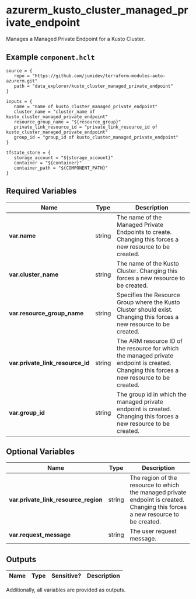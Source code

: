 # azurerm_kusto_cluster_managed_private_endpoint

Manages a Managed Private Endpoint for a Kusto Cluster.

## Example `component.hclt`

```hcl
source = {
   repo = "https://github.com/jumidev/terraform-modules-auto-azurerm.git" 
   path = "data_explorer/kusto_cluster_managed_private_endpoint" 
}

inputs = {
   name = "name of kusto_cluster_managed_private_endpoint" 
   cluster_name = "cluster_name of kusto_cluster_managed_private_endpoint" 
   resource_group_name = "${resource_group}" 
   private_link_resource_id = "private_link_resource_id of kusto_cluster_managed_private_endpoint" 
   group_id = "group_id of kusto_cluster_managed_private_endpoint" 
}

tfstate_store = {
   storage_account = "${storage_account}" 
   container = "${container}" 
   container_path = "${COMPONENT_PATH}" 
}

```

## Required Variables

| Name | Type |  Description |
| ---- | --------- |  ----------- |
| **var.name** | string |  The name of the Managed Private Endpoints to create. Changing this forces a new resource to be created. | 
| **var.cluster_name** | string |  The name of the Kusto Cluster. Changing this forces a new resource to be created. | 
| **var.resource_group_name** | string |  Specifies the Resource Group where the Kusto Cluster should exist. Changing this forces a new resource to be created. | 
| **var.private_link_resource_id** | string |  The ARM resource ID of the resource for which the managed private endpoint is created. Changing this forces a new resource to be created. | 
| **var.group_id** | string |  The group id in which the managed private endpoint is created. Changing this forces a new resource to be created. | 

## Optional Variables

| Name | Type |  Description |
| ---- | --------- |  ----------- |
| **var.private_link_resource_region** | string |  The region of the resource to which the managed private endpoint is created. Changing this forces a new resource to be created. | 
| **var.request_message** | string |  The user request message. | 



## Outputs

| Name | Type | Sensitive? | Description |
| ---- | ---- | --------- | --------- |

Additionally, all variables are provided as outputs.
